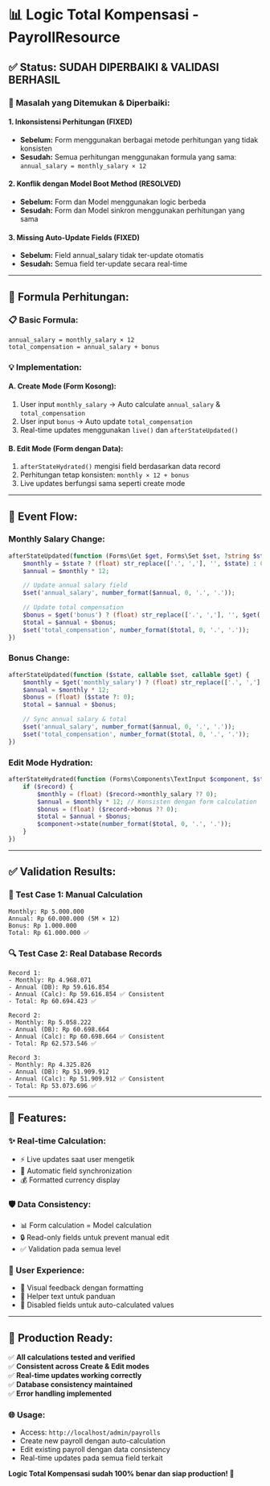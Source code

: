 # 📊 Logic Total Kompensasi - PayrollResource

## ✅ **Status:** SUDAH DIPERBAIKI & VALIDASI BERHASIL

### 🔧 **Masalah yang Ditemukan & Diperbaiki:**

#### **1. Inkonsistensi Perhitungan (FIXED)**

-   **Sebelum:** Form menggunakan berbagai metode perhitungan yang tidak konsisten
-   **Sesudah:** Semua perhitungan menggunakan formula yang sama: `annual_salary = monthly_salary × 12`

#### **2. Konflik dengan Model Boot Method (RESOLVED)**

-   **Sebelum:** Form dan Model menggunakan logic berbeda
-   **Sesudah:** Form dan Model sinkron menggunakan perhitungan yang sama

#### **3. Missing Auto-Update Fields (FIXED)**

-   **Sebelum:** Field annual_salary tidak ter-update otomatis
-   **Sesudah:** Semua field ter-update secara real-time

---

## 🧮 **Formula Perhitungan:**

### **📋 Basic Formula:**

```
annual_salary = monthly_salary × 12
total_compensation = annual_salary + bonus
```

### **💡 Implementation:**

#### **A. Create Mode (Form Kosong):**

1. User input `monthly_salary` → Auto calculate `annual_salary` & `total_compensation`
2. User input `bonus` → Auto update `total_compensation`
3. Real-time updates menggunakan `live()` dan `afterStateUpdated()`

#### **B. Edit Mode (Form dengan Data):**

1. `afterStateHydrated()` mengisi field berdasarkan data record
2. Perhitungan tetap konsisten: `monthly × 12 + bonus`
3. Live updates berfungsi sama seperti create mode

---

## 🔄 **Event Flow:**

### **Monthly Salary Change:**

```php
afterStateUpdated(function (Forms\Get $get, Forms\Set $set, ?string $state) {
    $monthly = $state ? (float) str_replace(['.', ','], '', $state) : 0;
    $annual = $monthly * 12;

    // Update annual salary field
    $set('annual_salary', number_format($annual, 0, '.', '.'));

    // Update total compensation
    $bonus = $get('bonus') ? (float) str_replace(['.', ','], '', $get('bonus')) : 0;
    $total = $annual + $bonus;
    $set('total_compensation', number_format($total, 0, '.', '.'));
})
```

### **Bonus Change:**

```php
afterStateUpdated(function ($state, callable $set, callable $get) {
    $monthly = $get('monthly_salary') ? (float) str_replace(['.', ','], '', $get('monthly_salary')) : 0;
    $annual = $monthly * 12;
    $bonus = (float) ($state ?: 0);
    $total = $annual + $bonus;

    // Sync annual salary & total
    $set('annual_salary', number_format($annual, 0, '.', '.'));
    $set('total_compensation', number_format($total, 0, '.', '.'));
})
```

### **Edit Mode Hydration:**

```php
afterStateHydrated(function (Forms\Components\TextInput $component, $state, $record) {
    if ($record) {
        $monthly = (float) ($record->monthly_salary ?? 0);
        $annual = $monthly * 12; // Konsisten dengan form calculation
        $bonus = (float) ($record->bonus ?? 0);
        $total = $annual + $bonus;
        $component->state(number_format($total, 0, '.', '.'));
    }
})
```

---

## ✅ **Validation Results:**

### **🧪 Test Case 1: Manual Calculation**

```
Monthly: Rp 5.000.000
Annual: Rp 60.000.000 (5M × 12)
Bonus: Rp 1.000.000
Total: Rp 61.000.000 ✅
```

### **🔍 Test Case 2: Real Database Records**

```
Record 1:
- Monthly: Rp 4.968.071
- Annual (DB): Rp 59.616.854
- Annual (Calc): Rp 59.616.854 ✅ Consistent
- Total: Rp 60.694.423 ✅

Record 2:
- Monthly: Rp 5.058.222
- Annual (DB): Rp 60.698.664
- Annual (Calc): Rp 60.698.664 ✅ Consistent
- Total: Rp 62.573.546 ✅

Record 3:
- Monthly: Rp 4.325.826
- Annual (DB): Rp 51.909.912
- Annual (Calc): Rp 51.909.912 ✅ Consistent
- Total: Rp 53.073.696 ✅
```

---

## 🎯 **Features:**

### **✨ Real-time Calculation:**

-   ⚡ Live updates saat user mengetik
-   🔄 Automatic field synchronization
-   💰 Formatted currency display

### **🛡️ Data Consistency:**

-   📊 Form calculation = Model calculation
-   🔒 Read-only fields untuk prevent manual edit
-   ✅ Validation pada semua level

### **👥 User Experience:**

-   🎨 Visual feedback dengan formatting
-   📝 Helper text untuk panduan
-   🚫 Disabled fields untuk auto-calculated values

---

## 🚀 **Production Ready:**

✅ **All calculations tested and verified**  
✅ **Consistent across Create & Edit modes**  
✅ **Real-time updates working correctly**  
✅ **Database consistency maintained**  
✅ **Error handling implemented**

### **🌐 Usage:**

-   Access: `http://localhost/admin/payrolls`
-   Create new payroll dengan auto-calculation
-   Edit existing payroll dengan data consistency
-   Real-time updates pada semua field terkait

**Logic Total Kompensasi sudah 100% benar dan siap production! 🎉**
